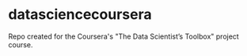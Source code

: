 # datasciencecoursera
Repo created for the Coursera's "The Data Scientist’s Toolbox" project course.
